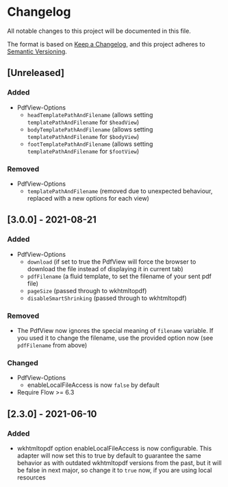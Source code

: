 # Changelog
All notable changes to this project will be documented in this file.

The format is based on [Keep a Changelog](https://keepachangelog.com/en/1.0.0/),
and this project adheres to [Semantic Versioning](https://semver.org/spec/v2.0.0.html).

## [Unreleased]
### Added
- PdfView-Options
    - `headTemplatePathAndFilename` (allows setting `templatePathAndFilename` for `$headView`)
    - `bodyTemplatePathAndFilename` (allows setting `templatePathAndFilename` for `$bodyView`)
    - `footTemplatePathAndFilename` (allows setting `templatePathAndFilename` for `$footView`)

### Removed
- PdfView-Options
    - `templatePathAndFilename` (removed due to unexpected behaviour, replaced with a new options for each view)

## [3.0.0] - 2021-08-21
### Added
- PdfView-Options
    - `download` (if set to true the PdfView will force the browser to download the file instead of displaying it in current tab)
    - `pdfFilename` (a fluid template, to set the filename of your sent pdf file)
    - `pageSize` (passed through to wkhtmltopdf)
    - `disableSmartShrinking` (passed through to wkhtmltopdf)

### Removed
- The PdfView now ignores the special meaning of `filename` variable. If you used it to change the filename, use the provided option now (see `pdfFilename` from above)

### Changed
- PdfView-Options
    - enableLocalFileAccess is now `false` by default
- Require Flow >= 6.3

## [2.3.0] - 2021-06-10
### Added
- wkhtmltopdf option enableLocalFileAccess is now configurable. This adapter will now set this to true by default to guarantee the same behavior as with outdated wkhtmltopdf versions from the past, but it will be false in next major, so change it to `true` now, if you are using local resources
